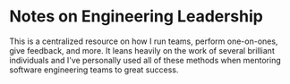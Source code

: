 # Notes on Engineering Leadership

This is a centralized resource on how I run teams, perform one-on-ones, give feedback, and more. It leans heavily on the work of several brilliant individuals and I've personally used all of these methods when mentoring software engineering teams to great success.